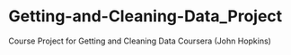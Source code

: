 # Getting-and-Cleaning-Data_Project
Course Project for Getting and Cleaning Data Coursera (John Hopkins)
